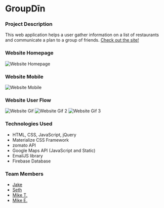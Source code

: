 # GroupDīn

### Project Description
This web application helps a user gather information on a list of restaurants and communicate a plan to a group of friends. [Check out the site!](https://m-tuttle.github.io/GroupDin/) 

### Website Homepage
![Website Homepage](assets/images/homepage.png)

### Website Mobile
![Website Mobile](assets/images/mobile.jpg)

### Website User Flow
![Website Gif](assets/images/gif_1.gif)  ![Website Gif 2](assets/images/gif_2.gif) ![Website Gif 3](assets/images/gif_3.gif)

### Technologies Used
* HTML, CSS, JavaScript, jQuery
* Materialize CSS Framework
* zomato API
* Google Maps API (JavaScript and Static)
* EmailJS library
* Firebase Database

### Team Members
* [Jake](https://github.com/JAABO)
* [Seth](https://github.com/sefeder)
* [Mike T.](https://github.com/m-tuttle)
* [Mike E.](https://github.com/mrerlander)

